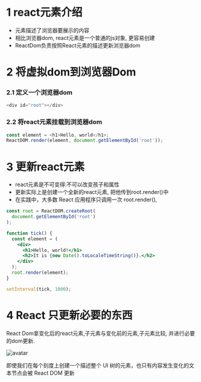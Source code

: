 # 1 react元素介绍
* 元素描述了浏览器要展示的内容
* 相比浏览器dom, react元素是一个普通的js对象, 更容易创建
* ReactDom负责按照React元素的描述更新浏览器dom
# 2 将虚拟dom到浏览器Dom
### 2.1 定义一个浏览器dom
```js
<div id="root"></div>
```
### 2.2 将react元素挂载到浏览器dom
```js
const element = <h1>Hello, world</h1>;
ReactDOM.render(element, document.getElementById('root'));
```
# 3 更新react元素
* react元素是不可变得:不可以改变孩子和属性
* 更新实际上是创建一个全新的react元素, 把他传到root.render()中
* 在实践中，大多数 React 应用程序只调用一次 root.render(), 


```jsx
const root = ReactDOM.createRoot(
  document.getElementById('root')
);

function tick() {
  const element = (
    <div>
      <h1>Hello, world!</h1>
      <h2>It is {new Date().toLocaleTimeString()}.</h2>
    </div>
  );
  root.render(element);
}

setInterval(tick, 1000);
```

# 4 React 只更新必要的东西

React Dom拿变化后的react元素,子元素与变化前的元素,子元素比较, 并进行必要的dom更新.

![avatar](https://reactjs.org/c158617ed7cc0eac8f58330e49e48224/granular-dom-updates.gif)

即使我们在每个刻度上创建一个描述整个 UI 树的元素，也只有内容发生变化的文本节点会被 React DOM 更新

